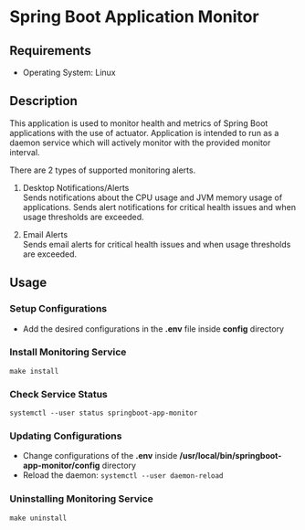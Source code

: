 # Spring Boot Application Monitor

## Requirements
- Operating System: Linux

## Description
This application is used to monitor health and metrics of Spring Boot applications with the use of actuator. Application is intended to run as a daemon service which will actively monitor with the provided monitor interval. 

There are 2 types of supported monitoring alerts.

1. Desktop Notifications/Alerts  
   Sends notifications about the CPU usage and JVM memory usage of applications. Sends alert notifications for critical health issues and when usage thresholds are exceeded. 

2. Email Alerts  
   Sends email alerts for critical health issues and when usage thresholds are exceeded.

## Usage

### Setup Configurations
- Add the desired configurations in the **.env** file inside **config** directory

### Install Monitoring Service
`make install` 

### Check Service Status
`systemctl --user status springboot-app-monitor`

### Updating Configurations
- Change configurations of the **.env** inside **/usr/local/bin/springboot-app-monitor/config** directory
- Reload the daemon: `systemctl --user daemon-reload`

### Uninstalling Monitoring Service
`make uninstall`